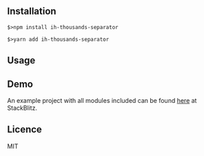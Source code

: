 ## Installation ##
```
$>npm install ih-thousands-separator
```
```
$>yarn add ih-thousands-separator
```

## Usage ##


## Demo ##
An example project with all modules included can be found [here](https://stackblitz.com) at StackBlitz.

## Licence ##
MIT
